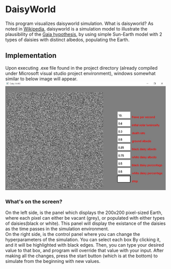 # DaisyWorld

This program visualizes daisyworld simulation.
What is daisyworld? As noted in [Wikipedia](https://en.wikipedia.org/wiki/Daisyworld), daisyworld is a simulation model to illustrate the plausibility of the [Gaia hypothesis](https://en.wikipedia.org/wiki/Gaia_hypothesis), by using simple Sun-Earth model with 2 types of daisies with distinct albedos, populating the Earth.

## Implementation

Upon executing .exe file found in the project directory (already compiled under Microsoft visual studio project environment), windows somewhat similar to below image will appear.<br/>
![daisyworld_image](assets/daisyworld.jpg)<br/>
### What's on the screen?
On the left side, is the panel which displays the 200x200 pixel-sized Earth, where each pixel can either be vacant (grey), or populated with either types of daisies(black or white). This panel will display the existance of the daisies as the time passes in the simulation environment.<br/>
On the right side, is the control panel where you can change the hyperparameters of the simulation. You can select each box By clicking it, and it will be highlighted with black edges. Then, you can type  your desired value to that box, and program will override that value with your input. After making all the changes, press the start button (which is at the bottom) to simulate from the beginning with new values.


